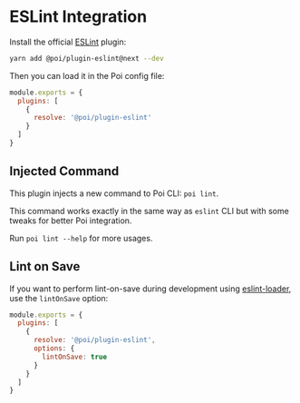# ESLint Integration

Install the official [ESLint](https://github.com/egoist/poi/tree/master/packages/plugin-eslint) plugin:

```bash
yarn add @poi/plugin-eslint@next --dev
```

Then you can load it in the Poi config file:

```js
module.exports = {
  plugins: [
    {
      resolve: '@poi/plugin-eslint'
    }
  ]
}
```

## Injected Command

This plugin injects a new command to Poi CLI: `poi lint`. 

This command works exactly in the same way as `eslint` CLI but with some tweaks for better Poi integration.

Run `poi lint --help` for more usages.

## Lint on Save

If you want to perform lint-on-save during development using [eslint-loader](https://github.com/webpack-contrib/eslint-loader), use the `lintOnSave` option:

```js
module.exports = {
  plugins: [
    {
      resolve: '@poi/plugin-eslint',
      options: {
        lintOnSave: true
      }
    }
  ]
}
```


